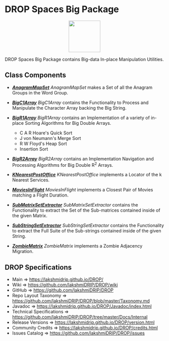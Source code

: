 # DROP Spaces Big Package

<p align="center"><img src="https://github.com/lakshmiDRIP/DROP/blob/master/DRIP_Logo.gif?raw=true" width="100"></p>

DROP Spaces Big Package contains Big-data In-place Manipulation Utilities.


## Class Components

 * [***AnagramMapSet***](https://github.com/lakshmiDRIP/DROP/tree/master/src/main/java/org/drip/spaces/big/AnagramMapSet.java)
 <i>AnagramMapSet</i> makes a Set of all the Anagram Groups in the Word Group.

 * [***BigC1Array***](https://github.com/lakshmiDRIP/DROP/tree/master/src/main/java/org/drip/spaces/big/BigC1Array.java)
 <i>BigC1Array</i> contains the Functionality to Process and Manipulate the Character Array backing the Big
 String.

 * [***BigR1Array***](https://github.com/lakshmiDRIP/DROP/tree/master/src/main/java/org/drip/spaces/big/BigR1Array.java)
 <i>BigR1Array</i> contains an Implementation of a variety of in-place Sorting Algorithms for Big Double
 Arrays.
 	* C A R Hoare's Quick Sort
	* J von Neumann's Merge Sort
	* R W Floyd's Heap Sort
	* Insertion Sort

 * [***BigR2Array***](https://github.com/lakshmiDRIP/DROP/tree/master/src/main/java/org/drip/spaces/big/BigR2Array.java)
 <i>BigR2Array</i> contains an Implementation Navigation and Processing Algorithms for Big Double
 R<sup>2</sup> Arrays.

 * [***KNearestPostOffice***](https://github.com/lakshmiDRIP/DROP/tree/master/src/main/java/org/drip/spaces/big/KNearestPostOffice.java)
 <i>KNearestPostOffice</i> implements a Locator of the k Nearest Services.

 * [***MoviesInFlight***](https://github.com/lakshmiDRIP/DROP/tree/master/src/main/java/org/drip/spaces/big/MoviesInFlight.java)
 <i>MoviesInFlight</i> implements a Closest Pair of Movies matching a Flight Duration.

 * [***SubMatrixSetExtractor***](https://github.com/lakshmiDRIP/DROP/tree/master/src/main/java/org/drip/spaces/big/SubMatrixSetExtractor.java)
 <i>SubMatrixSetExtractor</i> contains the Functionality to extract the Set of the Sub-matrices contained
 inside of the given Matrix.

 * [***SubStringSetExtractor***](https://github.com/lakshmiDRIP/DROP/tree/master/src/main/java/org/drip/spaces/big/SubStringSetExtractor.java)
 <i>SubStringSetExtractor</i> contains the Functionality to extract the Full Suite of the Sub-strings
 contained inside of the given String.

 * [***ZombieMatrix***](https://github.com/lakshmiDRIP/DROP/tree/master/src/main/java/org/drip/spaces/big/ZombieMatrix.java)
 <i>ZombieMatrix</i> implements a Zombie Adjacency Migration.


## DROP Specifications

 * Main                     => https://lakshmidrip.github.io/DROP/
 * Wiki                     => https://github.com/lakshmiDRIP/DROP/wiki
 * GitHub                   => https://github.com/lakshmiDRIP/DROP
 * Repo Layout Taxonomy     => https://github.com/lakshmiDRIP/DROP/blob/master/Taxonomy.md
 * Javadoc                  => https://lakshmidrip.github.io/DROP/Javadoc/index.html
 * Technical Specifications => https://github.com/lakshmiDRIP/DROP/tree/master/Docs/Internal
 * Release Versions         => https://lakshmidrip.github.io/DROP/version.html
 * Community Credits        => https://lakshmidrip.github.io/DROP/credits.html
 * Issues Catalog           => https://github.com/lakshmiDRIP/DROP/issues
